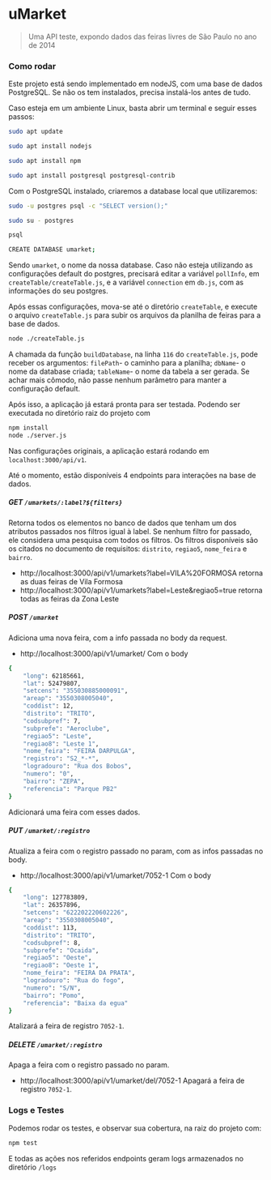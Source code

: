 # uMarket
> Uma API teste, expondo dados das feiras livres de São Paulo no ano de 2014


### Como rodar
Este projeto está sendo implementado em nodeJS, com uma base de dados PostgreSQL. Se não os tem instalados, precisa instalá-los antes de tudo.

Caso esteja em um ambiente Linux, basta abrir um terminal e seguir esses passos:
```sh
sudo apt update
```
```sh
sudo apt install nodejs
```
```sh
sudo apt install npm
```
```sh
sudo apt install postgresql postgresql-contrib
```
Com o PostgreSQL instalado, criaremos a database local que utilizaremos:

```sh
sudo -u postgres psql -c "SELECT version();"
```
```sh
sudo su - postgres
```
```sh
psql
```
```sh
CREATE DATABASE umarket;
```

Sendo `umarket`, o nome da nossa database. 
Caso não esteja utilizando as configurações default do postgres, precisará editar a variável 
`pollInfo`, em `createTable/createTable.js`, e a variável `connection` em `db.js`, com as informações do seu postgres.

Após essas configurações, mova-se até o diretório `createTable`, e execute o arquivo `createTable.js` para subir os arquivos da planilha de feiras para a base de dados. 
```sh
node ./createTable.js
```
A chamada da função `buildDatabase`, na linha `116` do `createTable.js`, pode receber os argumentos:
`filePath`- o caminho para a planilha;
`dbName`- o nome da database criada;
`tableName`- o nome da tabela a ser gerada.
Se achar mais cômodo, não passe nenhum parâmetro para manter a configuração default.

Após isso, a aplicação já estará pronta para ser testada. Podendo ser executada no diretório raiz do projeto com 
```sh
npm install
node ./server.js
```

Nas configurações originais, a aplicação estará rodando em `localhost:3000/api/v1`.



Até o momento, estão disponíveis 4 endpoints para interações na base de dados. 

##### GET `/umarkets/:label?${filters}`
Retorna todos os elementos no banco de dados que tenham um dos atributos passados nos filtros igual à label.
Se nenhum filtro for passado, ele considera uma pesquisa com todos os filtros.
Os filtros disponíveis são os citados no documento de requisitos: `distrito`, `regiao5`, `nome_feira` e `bairro`.

- http://localhost:3000/api/v1/umarkets?label=VILA%20FORMOSA 
retorna as duas feiras de Vila Formosa
- http://localhost:3000/api/v1/umarkets?label=Leste&regiao5=true
retorna todas as feiras da Zona Leste


##### POST `/umarket`
Adiciona uma nova feira, com a info passada no body da request.

- http://localhost:3000/api/v1/umarket/
Com o body
```sh
{
    "long": 62185661,
    "lat": 52479807,
    "setcens": "355030885000091",
    "areap": "3550308005040",
    "coddist": 12,
    "distrito": "TRITO",
    "codsubpref": 7,
    "subprefe": "Aeroclube",
    "regiao5": "Leste",
    "regiao8": "Leste 1",
    "nome_feira": "FEIRA DARPULGA",
    "registro": "S2_*-*",
    "logradouro": "Rua dos Bobos",
    "numero": "0",
    "bairro": "ZEPA",
    "referencia": "Parque PB2"
}
```
Adicionará uma feira com esses dados.



##### PUT `/umarket/:registro`
Atualiza a feira com o registro passado no param, com as infos passadas no body.

- http://localhost:3000/api/v1/umarket/7052-1
Com o body
```sh
{
    "long": 127783809,
    "lat": 26357896,
    "setcens": "622202220602226",
    "areap": "3550308005040",
    "coddist": 113,
    "distrito": "TRITO",
    "codsubpref": 8,
    "subprefe": "Ocaida",
    "regiao5": "Oeste",
    "regiao8": "Oeste 1",
    "nome_feira": "FEIRA DA PRATA",
    "logradouro": "Rua do fogo",
    "numero": "S/N",
    "bairro": "Pomo",
    "referencia": "Baixa da egua"
}
```
Atalizará a feira de registro `7052-1`.

##### DELETE `/umarket/:registro`
Apaga a feira com o registro passado no param.
- http://localhost:3000/api/v1/umarket/del/7052-1
Apagará a feira de registro `7052-1`.


### Logs e Testes
Podemos rodar os testes, e observar sua cobertura, na raiz do projeto com:
```sh
npm test
```

E todas as ações nos referidos endpoints geram logs armazenados no diretório `/logs`
